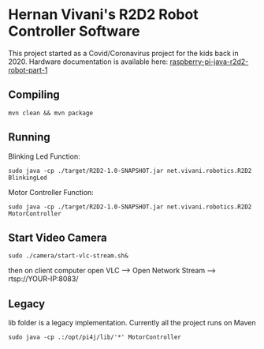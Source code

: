 # Hernan Vivani's R2D2 Robot Controller Software

This project started as a Covid/Coronavirus project for the kids back in 2020. Hardware documentation is available here:
[raspberry-pi-java-r2d2-robot-part-1](https://vivani.net/2020/04/27/raspberry-pi-java-r2d2-robot-part-1/)


## Compiling
```
mvn clean && mvn package
```

## Running

Blinking Led Function:
```
sudo java -cp ./target/R2D2-1.0-SNAPSHOT.jar net.vivani.robotics.R2D2 BlinkingLed
```
Motor Controller Function:
```
sudo java -cp ./target/R2D2-1.0-SNAPSHOT.jar net.vivani.robotics.R2D2 MotorController
```

## Start Video Camera
```
sudo ./camera/start-vlc-stream.sh&
```
then on client computer open VLC --> Open Network Stream --> rtsp://YOUR-IP:8083/


## Legacy

lib folder is a legacy implementation. Currently all the project runs on Maven

```
sudo java -cp .:/opt/pi4j/lib/'*' MotorController
```
